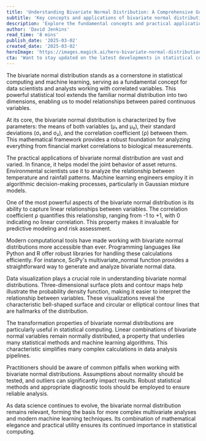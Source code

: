 ```yaml
---
title: 'Understanding Bivariate Normal Distribution: A Comprehensive Guide to Statistical Computing'
subtitle: 'Key concepts and applications of bivariate normal distribution in data science'
description: 'Explore the fundamental concepts and practical applications of bivariate normal distribution in statistical computing and data science. Learn how this powerful mathematical tool enables modeling of relationships between paired continuous variables, with applications ranging from finance to environmental science.'
author: 'David Jenkins'
read_time: '8 mins'
publish_date: '2025-03-02'
created_date: '2025-03-02'
heroImage: 'https://images.magick.ai/hero-bivariate-normal-distribution.jpg'
cta: 'Want to stay updated on the latest developments in statistical computing and data science? Follow us on LinkedIn for regular insights, tutorials, and expert discussions on cutting-edge statistical methods and their real-world applications.'
---
```


The bivariate normal distribution stands as a cornerstone in statistical computing and machine learning, serving as a fundamental concept for data scientists and analysts working with correlated variables. This powerful statistical tool extends the familiar normal distribution into two dimensions, enabling us to model relationships between paired continuous variables.

At its core, the bivariate normal distribution is characterized by five parameters: the means of both variables (μ₁ and μ₂), their standard deviations (σ₁ and σ₂), and the correlation coefficient (ρ) between them. This mathematical framework provides a robust foundation for analyzing everything from financial market correlations to biological measurements.

The practical applications of bivariate normal distribution are vast and varied. In finance, it helps model the joint behavior of asset returns. Environmental scientists use it to analyze the relationship between temperature and rainfall patterns. Machine learning engineers employ it in algorithmic decision-making processes, particularly in Gaussian mixture models.

One of the most powerful aspects of the bivariate normal distribution is its ability to capture linear relationships between variables. The correlation coefficient ρ quantifies this relationship, ranging from -1 to +1, with 0 indicating no linear correlation. This property makes it invaluable for predictive modeling and risk assessment.

Modern computational tools have made working with bivariate normal distributions more accessible than ever. Programming languages like Python and R offer robust libraries for handling these calculations efficiently. For instance, SciPy's multivariate_normal function provides a straightforward way to generate and analyze bivariate normal data.

Data visualization plays a crucial role in understanding bivariate normal distributions. Three-dimensional surface plots and contour maps help illustrate the probability density function, making it easier to interpret the relationship between variables. These visualizations reveal the characteristic bell-shaped surface and circular or elliptical contour lines that are hallmarks of the distribution.

The transformation properties of bivariate normal distributions are particularly useful in statistical computing. Linear combinations of bivariate normal variables remain normally distributed, a property that underlies many statistical methods and machine learning algorithms. This characteristic simplifies many complex calculations in data analysis pipelines.

Practitioners should be aware of common pitfalls when working with bivariate normal distributions. Assumptions about normality should be tested, and outliers can significantly impact results. Robust statistical methods and appropriate diagnostic tools should be employed to ensure reliable analysis.

As data science continues to evolve, the bivariate normal distribution remains relevant, forming the basis for more complex multivariate analyses and modern machine learning techniques. Its combination of mathematical elegance and practical utility ensures its continued importance in statistical computing.